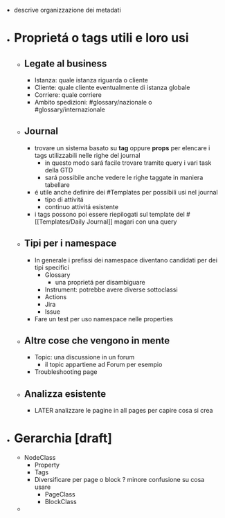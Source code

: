 - descrive organizzazione dei metadati
- # Proprietá o tags utili e loro usi
	- ## Legate al business
		- Istanza: quale istanza riguarda o cliente
		- Cliente: quale cliente eventualmente di istanza globale
		- Corriere: quale corriere
		- Ambito spedizioni: #glossary/nazionale o #glossary/internazionale
	- ## Journal
		- trovare un sistema basato su **tag** oppure **props** per elencare i tags utilizzabili nelle righe del journal
			- in questo modo sará facile trovare tramite query i vari task della GTD
			- sará possibile anche vedere le righe taggate in maniera tabellare
		- é utile anche definire dei #Templates per possibili usi nel journal
			- tipo di attivitá
			- continuo attivitá esistente
		- i tags possono poi essere riepilogati sul template del #[[Templates/Daily Journal]] magari con una query
	- ## Tipi per i namespace
		- In generale i prefissi dei namespace diventano candidati per dei tipi specifici
			- Glossary
				- una proprietá per disambiguare
			- Instrument: potrebbe avere diverse sottoclassi
			- Actions
			- Jira
			- Issue
		- Fare un test per uso namespace nelle properties
	- ## Altre cose che vengono in mente
		- Topic: una discussione in un forum
			- il topic appartiene ad Forum per esempio
		- Troubleshooting page
	- ## Analizza esistente
		- LATER analizzare le pagine in all pages per capire cosa si crea
- # Gerarchia [draft]
	- NodeClass
		- Property
		- Tags
		- Diversificare per page o block ? minore confusione su cosa usare
			- PageClass
			- BlockClass
	-